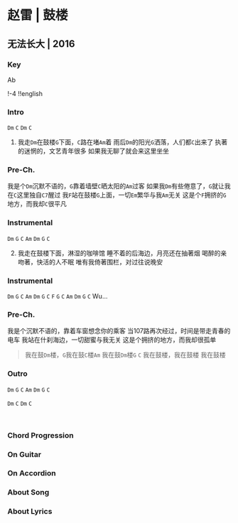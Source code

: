# 赵雷 | 鼓楼
## 无法长大 | 2016

### Key
Ab
&nbsp;

!-4
!!english

### Intro
 
`Dm` `C` 
`Dm` `C`



1. 我走`Dm`在鼓楼`G`下面，`C`路在堵`Am`着
雨后`Dm`的阳光`G`洒落，人们都`C`出来了
执著的迷惘的，文艺青年很多
如果我无聊了就会来这里坐坐

### Pre-Ch.

我是个`Dm`沉默不语的，`G`靠着墙壁`C`晒太阳的`Am`过客
如果我`Dm`有些倦意了，`G`就让我在`C`这里独自`C7`醒过
我`F`站在鼓楼`G`上面，一切`Em`繁华与我`Am`无关
这是个`F`拥挤的`G`地方，而我却`C`很平凡

### Instrumental
`Dm` `G` `C` `Am` 
`Dm` `G` `C`

2. 我走在鼓楼下面，淋湿的咖啡馆
睡不着的后海边，月亮还在抽著烟
喝醉的亲吻著，快活的人不眠
唯有我倚著围栏，对过往说晚安

### Instrumental
`Dm` `G` `C` `Am`
`Dm` `G` `C`
`F` `G` `C` `Am`
`Dm` `G` `C` Wu...

### Pre-Ch.

我是个沉默不语的，靠着车窗想念你的乘客
当107路再次经过，时间是带走青春的电车
我站在什刹海边，一切甜蜜与我无关
这是个拥挤的地方，而我却很孤单

> 我在鼓`Dm`楼，`G`我在鼓`C`楼`Am`
> 我在鼓`Dm`楼`G` `C`
> 我在鼓楼，我在鼓楼
> 我在鼓楼

### Outro

`Dm` `G` `C` `Am`
`Dm` `G` `C`

`Dm` `C` `Dm` `C`


&nbsp;&nbsp;

### Chord Progression


### On Guitar


### On Accordion


### About Song

### About Lyrics
